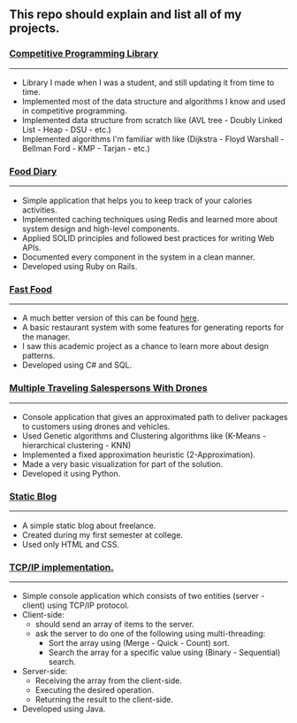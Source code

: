 ## This repo should explain and list all of my projects. ##
### [Competitive Programming Library](https://github.com/Abdelrhman-Samir-99/Competitive-Programming) <hr/> ### 

+ Library I made when I was a student, and still updating it from time to time.
+ Implemented most of the data structure and algorithms I know and used in competitive programming.
+ Implemented data structure from scratch like (AVL tree - Doubly Linked List - Heap - DSU - etc.)
+ Implemented algorithms I'm familiar with like (Dijkstra - Floyd Warshall - Bellman Ford - KMP - Tarjan - etc.)
### [Food Diary](https://github.com/Abdelrhman-Samir-99/Projects/tree/master/Food%20Diary) <hr/> ###
+ Simple application that helps you to keep track of your calories activities.
+ Implemented caching techniques using Redis and learned more about system design and high-level components.
+ Applied SOLID principles and followed best practices for writing Web APIs.
+ Documented every component in the system in a clean manner.
+ Developed using Ruby on Rails.
### [Fast Food](https://github.com/Abdelrhman-Samir-99/Projects/tree/master/Fast%20Food) <hr/> ###
+ A much better version of this can be found [here](https://github.com/Abdelrhman-Samir-99/Projects/tree/master/Food%20Diary).
+ A basic restaurant system with some features for generating reports for the manager.
+ I saw this academic project as a chance to learn more about design patterns.
+ Developed using C# and SQL.
### [Multiple Traveling Salespersons With Drones](https://github.com/Abdelrhman-Samir-99/Projects/tree/master/Multiple%20Traveling%20Salespersons%20With%20Drones) <hr/> ###
+ Console application that gives an approximated path to deliver packages to customers using drones and vehicles.
+ Used Genetic algorithms and Clustering algorithms like (K-Means - hierarchical clustering - KNN)
+ Implemented a fixed approximation heuristic (2-Approximation).
+ Made a very basic visualization for part of the solution.
+ Developed it using Python.
### [Static Blog](https://github.com/SmallCat3699/Projects/tree/master/Basic%20static%20website#basic-static-website) <hr/> ###
+ A simple static blog about freelance.
+ Created during my first semester at college.
+ Used only HTML and CSS.
### [TCP/IP implementation.](https://github.com/SmallCat3699/Projects/tree/master/TCP%20(sorting%20and%20searching)#simple-console-apllication-which-has-2-sides-server-and-client) <hr/> ###
+ Simple console application which consists of two entities (server - client) using TCP/IP protocol.
+ Client-side:
    + should send an array of items to the server.
    + ask the server to do one of the following using multi-threading:
        + Sort the array using (Merge - Quick - Count) sort.
        + Search the array for a specific value using (Binary - Sequential) search.
+ Server-side:
    + Receiving the array from the client-side.
    + Executing the desired operation.
    + Returning the result to the client-side.
+ Developed using Java.
